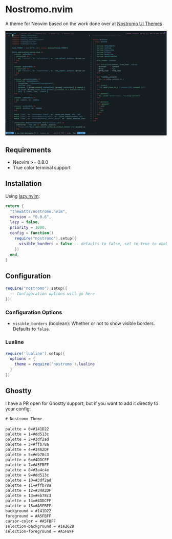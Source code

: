 # Nostromo.nvim

A theme for Neovim based on the work done over at [Nostromo UI Themes](https://github.com/LegoYoda112/nostromo_ui_themes)

![Screenshot](./screenshot.png)

## Requirements

- Neovim >= 0.8.0
- True color terminal support

## Installation

Using [lazy.nvim](https://github.com/folke/lazy.nvim):

```lua
return {
  "thewatts/nostromo.nvim",
  version = "0.0.6",
  lazy = false,
  priority = 1000,
  config = function()
    require("nostromo").setup({
      visible_borders = false -- defaults to false, set to true to enable visible borders
    })
  end,
}
```

## Configuration

```lua
require("nostromo").setup({
  -- Configuration options will go here
})
```

### Configuration Options

- `visible_borders` (boolean): Whether or not to show visible borders. Defaults to `false`.

### Lualine

```lua
require('lualine').setup({
  options = {
    theme = require('nostromo').lualine
  }
})
```

## Ghostty

I have a PR open for Ghostty support, but if you want to add it directly to your config:

```
# Nostromo Theme

palette = 0=#141D22
palette = 1=#dd513c
palette = 2=#3df2ad
palette = 3=#ffb78a
palette = 4=#34A2DF
palette = 5=#eb78c3
palette = 6=#4DDCFF
palette = 7=#A5FBFF
palette = 8=#3a4c4e
palette = 9=#dd513c
palette = 10=#3df2ad
palette = 11=#ffb78a
palette = 12=#34A2DF
palette = 13=#eb78c3
palette = 14=#4DDCFF
palette = 15=#A5FBFF
background = #141D22
foreground = #A5FBFF
cursor-color = #A5FBFF
selection-background = #1e2628
selection-foreground = #A5FBFF
```
